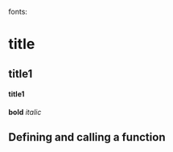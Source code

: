 fonts:
# title
## title1
#### title1

**bold**
*italic*


## **Defining and calling a function**



